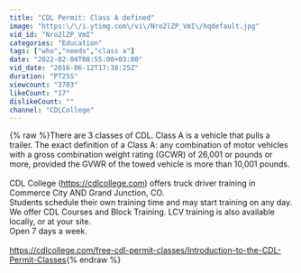 ```yaml
---
title: "CDL Permit: Class A defined"
image: "https:\/\/i.ytimg.com\/vi\/Nro2lZP_VmI\/hqdefault.jpg"
vid_id: "Nro2lZP_VmI"
categories: "Education"
tags: ["who","needs","class a"]
date: "2022-02-04T08:55:00+03:00"
vid_date: "2016-06-12T17:38:25Z"
duration: "PT25S"
viewcount: "3703"
likeCount: "17"
dislikeCount: ""
channel: "CDLCollege"
---
```

{% raw %}There are 3 classes of CDL. Class A is a vehicle that pulls a trailer. The exact definition of a Class A: any combination of motor vehicles with a gross combination weight rating (GCWR) of 26,001 or pounds or more, provided the GVWR of the towed vehicle is more than 10,001 pounds.<br /><br />CDL College (<a rel="nofollow" target="blank" href="https://cdlcollege.com)">https://cdlcollege.com)</a> offers truck driver training in Commerce City AND Grand Junction, CO.<br />Students schedule their own training time and may start training on any day.<br />We offer CDL Courses and Block Training. LCV training is also available locally, or at your site.<br />Open 7 days a week.<br /><br /><a rel="nofollow" target="blank" href="https://cdlcollege.com/free-cdl-permit-classes/Introduction-to-the-CDL-Permit-Classes">https://cdlcollege.com/free-cdl-permit-classes/Introduction-to-the-CDL-Permit-Classes</a>{% endraw %}
